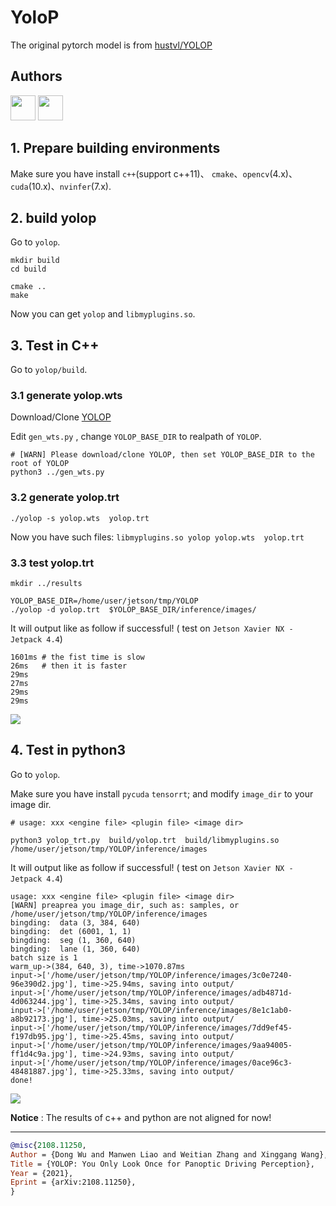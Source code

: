 YoloP
=====

The original pytorch model is from [hustvl/YOLOP](https://github.com/hustvl/YOLOP)

## Authors

<a href="https://github.com/ausk"><img src="https://avatars.githubusercontent.com/u/4545060?v=4?s=48" width="40px;" alt=""/></a>
<a href="https://github.com/aliceint"><img src="https://avatars.githubusercontent.com/u/15520773?v=4?s=48" width="40px;" alt=""/></a>

## 1. Prepare building environments

Make sure you have install `c++`(support c++11)、 `cmake`、`opencv`(4.x)、`cuda`(10.x)、`nvinfer`(7.x).


## 2. build yolop

Go to `yolop`.

```
mkdir build
cd build

cmake ..
make
```

Now you can get `yolop` and `libmyplugins.so`.


## 3. Test in C++

Go to `yolop/build`.

### 3.1 generate yolop.wts
Download/Clone [YOLOP](https://github.com/hustvl/YOLOP)

Edit `gen_wts.py` , change `YOLOP_BASE_DIR` to realpath of `YOLOP`.

```
# [WARN] Please download/clone YOLOP, then set YOLOP_BASE_DIR to the root of YOLOP
python3 ../gen_wts.py
```

### 3.2 generate yolop.trt
```
./yolop -s yolop.wts  yolop.trt
```

Now you have such files:  `libmyplugins.so yolop yolop.wts  yolop.trt`


### 3.3 test yolop.trt
```
mkdir ../results

YOLOP_BASE_DIR=/home/user/jetson/tmp/YOLOP
./yolop -d yolop.trt  $YOLOP_BASE_DIR/inference/images/
```

It will output like as follow if successful! ( test on `Jetson Xavier NX - Jetpack 4.4`)
```
1601ms # the fist time is slow
26ms   # then it is faster
29ms
27ms
29ms
29ms
```

![](https://user-images.githubusercontent.com/4545060/197756635-38348dc5-d8e7-4ae3-be56-6b231dd2f5db.jpg)


## 4. Test in python3
Go to `yolop`.

Make sure you have install `pycuda` `tensorrt`; and modify `image_dir` to your image dir.

```
# usage: xxx <engine file> <plugin file> <image dir>

python3 yolop_trt.py  build/yolop.trt  build/libmyplugins.so /home/user/jetson/tmp/YOLOP/inference/images
```

It will output like as follow if successful! ( test on `Jetson Xavier NX - Jetpack 4.4`)
```
usage: xxx <engine file> <plugin file> <image dir>
[WARN] preaprea you image_dir, such as: samples, or /home/user/jetson/tmp/YOLOP/inference/images
bingding:  data (3, 384, 640)
bingding:  det (6001, 1, 1)
bingding:  seg (1, 360, 640)
bingding:  lane (1, 360, 640)
batch size is 1
warm_up->(384, 640, 3), time->1070.87ms
input->['/home/user/jetson/tmp/YOLOP/inference/images/3c0e7240-96e390d2.jpg'], time->25.94ms, saving into output/
input->['/home/user/jetson/tmp/YOLOP/inference/images/adb4871d-4d063244.jpg'], time->25.34ms, saving into output/
input->['/home/user/jetson/tmp/YOLOP/inference/images/8e1c1ab0-a8b92173.jpg'], time->25.03ms, saving into output/
input->['/home/user/jetson/tmp/YOLOP/inference/images/7dd9ef45-f197db95.jpg'], time->25.45ms, saving into output/
input->['/home/user/jetson/tmp/YOLOP/inference/images/9aa94005-ff1d4c9a.jpg'], time->24.93ms, saving into output/
input->['/home/user/jetson/tmp/YOLOP/inference/images/0ace96c3-48481887.jpg'], time->25.33ms, saving into output/
done!
```

![](https://user-images.githubusercontent.com/4545060/198003852-204f3bae-18ad-44fb-9ecd-4a2a07a726a3.jpg)


**Notice** : The results of c++ and python are not aligned for now!

----------------------------------------

```BibTeX
@misc{2108.11250,
Author = {Dong Wu and Manwen Liao and Weitian Zhang and Xinggang Wang},
Title = {YOLOP: You Only Look Once for Panoptic Driving Perception},
Year = {2021},
Eprint = {arXiv:2108.11250},
}
```

